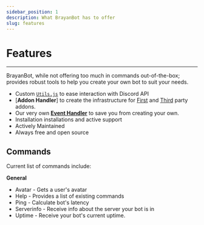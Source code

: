```yaml
---
sidebar_position: 1
description: What BrayanBot has to offer
slug: features
---
```


# Features
---

BrayanBot, while not offering too much in commands out-of-the-box; provides robust tools to help you create your own bot to suit your needs.

- Custom [`Utils.js`](/) to ease interaction with Discord API
- [**Addon Handler**] to create the infrastructure for [First](/docs/Developers/Addons/first-party) and [Third](/docs/Developers/Addons/third-party) party addons.
- Our very own [**Event Handler**](https://github.com/BrayanbotDev/BrayanBot/blob/dev/Modules/Handlers/EventHandler.js) to save you from creating your own.
- Installation installations and active support
- Actively Maintained
- Always free and open source

## Commands

Current list of commands include:

**General**

- Avatar - Gets a user's avatar
- Help - Provides a list of existing commands
- Ping - Calculate bot's latency
- Serverinfo - Receive info about the server your bot is in
- Uptime - Receive your bot's current uptime.
